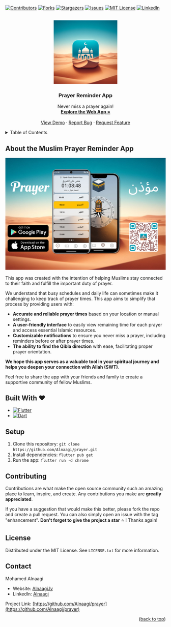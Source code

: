 <!-- Improved compatibility of back to top link: See: https://github.com/othneildrew/Best-README-Template/pull/73 -->

<a name="readme-top"></a>

<!--
*** Thanks for checking out the Best-README-Template. If you have a suggestion
*** that would make this better, please fork the repo and create a pull request
*** or simply open an issue with the tag "enhancement".
*** Don't forget to give the project a star!
*** Thanks again! Now go create something AMAZING! :D
-->

<!-- PROJECT SHIELDS -->
<!--
*** I'm using markdown "reference style" links for readability.
*** Reference links are enclosed in brackets [ ] instead of parentheses ( ).
*** See the bottom of this document for the declaration of the reference variables
*** for contributors-url, forks-url, etc. This is an optional, concise syntax you may use.
*** https://www.markdownguide.org/basic-syntax/#reference-style-links
-->

[![Contributors][contributors-shield]][contributors-url]
[![Forks][forks-shield]][forks-url]
[![Stargazers][stars-shield]][stars-url]
[![Issues][issues-shield]][issues-url]
[![MIT License][license-shield]][license-url]
[![LinkedIn][linkedin-shield]][linkedin-url]

<!-- PROJECT LOGO -->
<br />
<div align="center">
  <a href="https://github.com/Alnaagi/prayer">
    <img src="images/logo.jpeg" alt="Logo" width="200" height="200">
  </a>

  <h3 align="center">Prayer Reminder App</h3>

  <p align="center">
   Never miss a prayer again!
    <br />
    <a href="https://prayer-web-app.firebaseapp.com/"><strong>Explore the Web App »</strong></a>
    <br />
    <br />
    <a href="https://prayer-web-app.firebaseapp.com/">View Demo</a>
    ·
    <a href="https://github.com/Alnaagi/prayer/issues/new?assignees=&labels=bug&projects=&template=bug-report.md">Report Bug</a>
    ·
    <a href="https://github.com/Alnaagi/prayer/issues/new?assignees=&labels=enhancement&projects=&template=feature-request.md">Request Feature</a>
  </p>
</div>

<!-- TABLE OF CONTENTS -->
<details>
  <summary>Table of Contents</summary>
  <ol>
    <li>
      <a href="#about-the-project">About The Project</a>
      <ul>
        <li><a href="#built-with">Built With</a></li>
      </ul>
    </li>
    <li>
      <a href="#getting-started">Getting Started</a>
      <ul>
        <li><a href="#prerequisites">Prerequisites</a></li>
        <li><a href="#installation">Installation</a></li>
      </ul>
    </li>
    <li><a href="#usage">Usage</a></li>
    <li><a href="#roadmap">Roadmap</a></li>
    <li><a href="#contributing">Contributing</a></li>
    <li><a href="#license">License</a></li>
    <li><a href="#contact">Contact</a></li>
    <li><a href="#acknowledgments">Acknowledgments</a></li>
  </ol>
</details>

<!-- ABOUT THE PROJECT -->

## About the Muslim Prayer Reminder App

![logo](images/logo.jpg)

This app was created with the intention of helping Muslims stay connected to their faith and fulfill the important duty of prayer.

We understand that busy schedules and daily life can sometimes make it challenging to keep track of prayer times. This app aims to simplify that process by providing users with:

- **Accurate and reliable prayer times** based on your location or manual settings.
- **A user-friendly interface** to easily view remaining time for each prayer and access essential Islamic resources.
- **Customizable notifications** to ensure you never miss a prayer, including reminders before or after prayer times.
- **The ability to find the Qibla direction** with ease, facilitating proper prayer orientation.

**We hope this app serves as a valuable tool in your spiritual journey and helps you deepen your connection with Allah (SWT)**.

Feel free to share the app with your friends and family to create a supportive community of fellow Muslims.

## Built With ❤️

- [![Flutter][flutter.dev]][Flutter-url]
- [![Dart][dart.dev]][Dart-url]

<!-- <p align="right">(<a href="#readme-top">back to top</a>)</p> -->

<!-- GETTING STARTED -->

## Setup

1. Clone this repository: `git clone https://github.com/Alnaagi/prayer.git`
2. Install dependencies: `flutter pub get`
3. Run the app: `flutter run -d chrome`

<!-- CONTRIBUTING -->

## Contributing

Contributions are what make the open source community such an amazing place to learn, inspire, and create. Any contributions you make are **greatly appreciated**.

If you have a suggestion that would make this better, please fork the repo and create a pull request. You can also simply open an issue with the tag "enhancement".
**Don't forget to give the project a star** ⭐ ! Thanks again!

<!-- LICENSE -->

## License

Distributed under the MIT License. See `LICENSE.txt` for more information.

<!-- <p align="right">(<a href="#readme-top">back to top</a>)</p> -->

<!-- CONTACT -->

## Contact

Mohamed Alnaagi

- Website: [Alnaagi.ly](https://portfolio-flutter-webapp.web.app/)
- LinkedIn: [Alnaagi](https://www.linkedin.com/in/alnaagi/)

Project Link: [https://github.com/Alnaagi/prayer](https://github.com/Alnaagi/prayer)

<p align="right">(<a href="#readme-top">back to top</a>)</p>

<!-- ACKNOWLEDGMENTS -->

<!-- ## Acknowledgments

Use this space to list resources you find helpful and would like to give credit to. I've included a few of my favorites to kick things off!

- [Choose an Open Source License](https://choosealicense.com)
- [GitHub Emoji Cheat Sheet](https://www.webpagefx.com/tools/emoji-cheat-sheet)
- [Malven's Flexbox Cheatsheet](https://flexbox.malven.co/)
- [Malven's Grid Cheatsheet](https://grid.malven.co/)
- [Img Shields](https://shields.io)
- [GitHub Pages](https://pages.github.com)
- [Font Awesome](https://fontawesome.com)
- [React Icons](https://react-icons.github.io/react-icons/search)

<p align="right">(<a href="#readme-top">back to top</a>)</p> -->

<!-- MARKDOWN LINKS & IMAGES -->
<!-- https://www.markdownguide.org/basic-syntax/#reference-style-links -->

[contributors-shield]: https://img.shields.io/github/contributors/Alnaagi/prayer.svg?style=for-the-badge
[contributors-url]: https://github.com/Alnaagi/prayer/graphs/contributors
[forks-shield]: https://img.shields.io/github/forks/Alnaagi/prayer.svg?style=for-the-badge
[forks-url]: https://github.com/Alnaagi/prayer/network/members
[stars-shield]: https://img.shields.io/github/stars/Alnaagi/prayer.svg?style=for-the-badge
[stars-url]: https://github.com/Alnaagi/prayer/stargazers
[issues-shield]: https://img.shields.io/github/issues/Alnaagi/prayer.svg?style=for-the-badge
[issues-url]: https://github.com/Alnaagi/prayer/issues
[license-shield]: https://img.shields.io/github/license/Alnaagi/prayer.svg?style=for-the-badge
[license-url]: https://github.com/Alnaagi/prayer/blob/master/LICENSE.txt
[linkedin-shield]: https://img.shields.io/badge/-LinkedIn-black.svg?style=for-the-badge&logo=linkedin&colorB=555
[linkedin-url]: https://linkedin.com/in/alnaagi
[product-screenshot]: images/screenshot.png
[flutter.dev]: https://img.shields.io/badge/Flutter-blue?style=for-the-badge
[Flutter-url]: https://flutter.dev/
[Dart.dev]: https://img.shields.io/badge/Dart-175786?style=for-the-badge
[Dart-url]: https://dart.dev/
